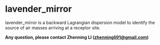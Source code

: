 # lavender_mirror 

lavender_mirror is a backward Lagrangian dispersion model to identify the source of air masses arriving at a receptor site. 


**Any question, please contact Zhenning LI (zhenningli91@gmail.com)**
